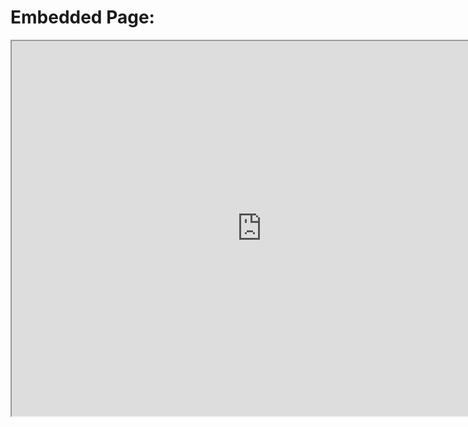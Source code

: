 <!DOCTYPE html>
<html>
<head>
  <title>Iframe Example</title>
</head>
<body>
  <h1>Embedded Page:</h1>
  <iframe src="https://www.wikipedia.org" width="800" height="600" title="Wikipedia"></iframe>
</body>
</html>
